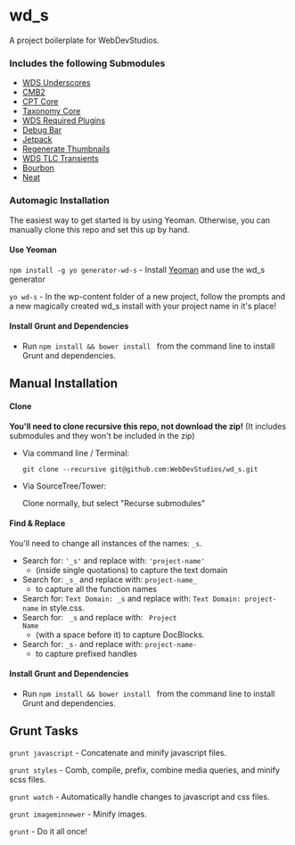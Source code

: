 wd_s
====

A project boilerplate for WebDevStudios.

### Includes the following Submodules

* [WDS Underscores](https://github.com/WebDevStudios/_s)
* [CMB2](https://github.com/WebDevStudios/CMB2)
* [CPT Core](https://github.com/WebDevStudios/CPT_Core)
* [Taxonomy Core](https://github.com/WebDevStudios/Taxonomy_Core)
* [WDS Required Plugins](https://github.com/WebDevStudios/WDS-Required-Plugins)
* [Debug Bar](https://github.com/brandwaffle/wp-debug-bar.git)
* [Jetpack](https://github.com/Automattic/jetpack)
* [Regenerate Thumbnails](https://github.com/Viper007Bond/regenerate-thumbnails)
* [WDS TLC Transients](https://github.com/WebDevStudios/WDS-TLC-Transients)
* [Bourbon](https://github.com/thoughtbot/bourbon)
* [Neat](https://github.com/thoughtbot/neat)

### Automagic Installation

The easiest way to get started is by using Yeoman. Otherwise, you can manually clone this repo and set this up by hand.

#### Use Yeoman

`npm install -g yo generator-wd-s` - Install [Yeoman](http://yeoman.io/) and use the wd_s generator

`yo wd-s` - In the wp-content folder of a new project, follow the prompts and a new magically created wd_s install with your project name in it's place!

#### Install Grunt and Dependencies
* Run `npm install && bower install ` from the command line to install Grunt and dependencies.

## Manual Installation

#### Clone

**You'll need to clone recursive this repo, not download the zip!** (It includes submodules and they won't be included in the zip)

* Via command line / Terminal:

  `git clone --recursive git@github.com:WebDevStudios/wd_s.git`

* Via SourceTree/Tower:

  Clone normally, but select "Recurse submodules"

#### Find & Replace

You'll need to change all instances of the names: `_s`.

* Search for: `'_s'` and replace with: `'project-name'`
  * (inside single quotations) to capture the text domain
* Search for: `_s_` and replace with: `project-name_`
  * to capture all the function names
* Search for: `Text Domain: _s` and replace with: `Text Domain: project-name` in style.css.
* Search for: <code>&nbsp;_s</code> and replace with: <code>&nbsp;Project Name</code>
   * (with a space before it) to capture DocBlocks.
* Search for: `_s-` and replace with: `project-name-`
  * to capture prefixed handles

#### Install Grunt and Dependencies
* Run `npm install && bower install ` from the command line to install Grunt and dependencies.

## Grunt Tasks

`grunt javascript` - Concatenate and minify javascript files.

`grunt styles` - Comb, compile, prefix, combine media queries, and minify scss files.

`grunt watch` - Automatically handle changes to javascript and css files.

`grunt imageminnewer` - Minify images.

`grunt` - Do it all once!
